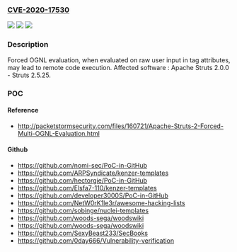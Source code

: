 ### [CVE-2020-17530](https://cve.mitre.org/cgi-bin/cvename.cgi?name=CVE-2020-17530)
![](https://img.shields.io/static/v1?label=Product&message=Apache%20Struts&color=blue)
![](https://img.shields.io/static/v1?label=Version&message=n%2Fa&color=blue)
![](https://img.shields.io/static/v1?label=Vulnerability&message=Remote%20Code%20Execution&color=brighgreen)

### Description

Forced OGNL evaluation, when evaluated on raw user input in tag attributes, may lead to remote code execution. Affected software : Apache Struts 2.0.0 - Struts 2.5.25.

### POC

#### Reference
- http://packetstormsecurity.com/files/160721/Apache-Struts-2-Forced-Multi-OGNL-Evaluation.html

#### Github
- https://github.com/nomi-sec/PoC-in-GitHub
- https://github.com/ARPSyndicate/kenzer-templates
- https://github.com/hectorgie/PoC-in-GitHub
- https://github.com/Elsfa7-110/kenzer-templates
- https://github.com/developer3000S/PoC-in-GitHub
- https://github.com/NetW0rK1le3r/awesome-hacking-lists
- https://github.com/sobinge/nuclei-templates
- https://github.com/woods-sega/woodswiki
- https://github.com/woods-sega/woodswiki
- https://github.com/SexyBeast233/SecBooks
- https://github.com/0day666/Vulnerability-verification

